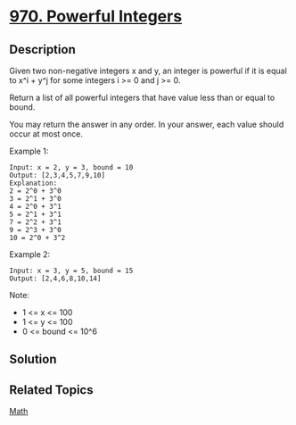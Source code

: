 # [970. Powerful Integers](https://leetcode.com/problems/powerful-integers)

## Description

Given two non-negative integers x and y, an integer is powerful if it is equal to x^i + y^j for some integers i >= 0 and j >= 0.

Return a list of all powerful integers that have value less than or equal to bound.

You may return the answer in any order.  In your answer, each value should occur at most once.

Example 1:

```
Input: x = 2, y = 3, bound = 10
Output: [2,3,4,5,7,9,10]
Explanation: 
2 = 2^0 + 3^0
3 = 2^1 + 3^0
4 = 2^0 + 3^1
5 = 2^1 + 3^1
7 = 2^2 + 3^1
9 = 2^3 + 3^0
10 = 2^0 + 3^2
```

Example 2:

```
Input: x = 3, y = 5, bound = 15
Output: [2,4,6,8,10,14]
```

Note:

- 1 <= x <= 100
- 1 <= y <= 100
- 0 <= bound <= 10^6

## Solution

## Related Topics

[Math](https://leetcode.com/tag/math/) 
